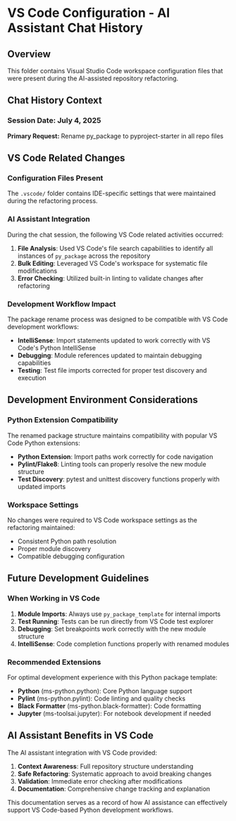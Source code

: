 # VS Code Configuration - AI Assistant Chat History

## Overview

This folder contains Visual Studio Code workspace configuration files that were present during the AI-assisted repository refactoring.

## Chat History Context

### Session Date: July 4, 2025

**Primary Request:** Rename py_package to pyproject-starter in all repo files

## VS Code Related Changes

### Configuration Files Present

The `.vscode/` folder contains IDE-specific settings that were maintained during the refactoring process.

### AI Assistant Integration

During the chat session, the following VS Code related activities occurred:

1. **File Analysis**: Used VS Code's file search capabilities to identify all instances of `py_package` across the repository
2. **Bulk Editing**: Leveraged VS Code's workspace for systematic file modifications
3. **Error Checking**: Utilized built-in linting to validate changes after refactoring

### Development Workflow Impact

The package rename process was designed to be compatible with VS Code development workflows:

- **IntelliSense**: Import statements updated to work correctly with VS Code's Python IntelliSense
- **Debugging**: Module references updated to maintain debugging capabilities
- **Testing**: Test file imports corrected for proper test discovery and execution

## Development Environment Considerations

### Python Extension Compatibility

The renamed package structure maintains compatibility with popular VS Code Python extensions:

- **Python Extension**: Import paths work correctly for code navigation
- **Pylint/Flake8**: Linting tools can properly resolve the new module structure  
- **Test Discovery**: pytest and unittest discovery functions properly with updated imports

### Workspace Settings

No changes were required to VS Code workspace settings as the refactoring maintained:

- Consistent Python path resolution
- Proper module discovery
- Compatible debugging configuration

## Future Development Guidelines

### When Working in VS Code

1. **Module Imports**: Always use `py_package_template` for internal imports
2. **Test Running**: Tests can be run directly from VS Code test explorer
3. **Debugging**: Set breakpoints work correctly with the new module structure
4. **IntelliSense**: Code completion functions properly with renamed modules

### Recommended Extensions

For optimal development experience with this Python package template:

- **Python** (ms-python.python): Core Python language support
- **Pylint** (ms-python.pylint): Code linting and quality checks  
- **Black Formatter** (ms-python.black-formatter): Code formatting
- **Jupyter** (ms-toolsai.jupyter): For notebook development if needed

## AI Assistant Benefits in VS Code

The AI assistant integration with VS Code provided:

1. **Context Awareness**: Full repository structure understanding
2. **Safe Refactoring**: Systematic approach to avoid breaking changes
3. **Validation**: Immediate error checking after modifications
4. **Documentation**: Comprehensive change tracking and explanation

This documentation serves as a record of how AI assistance can effectively support VS Code-based Python development workflows.

